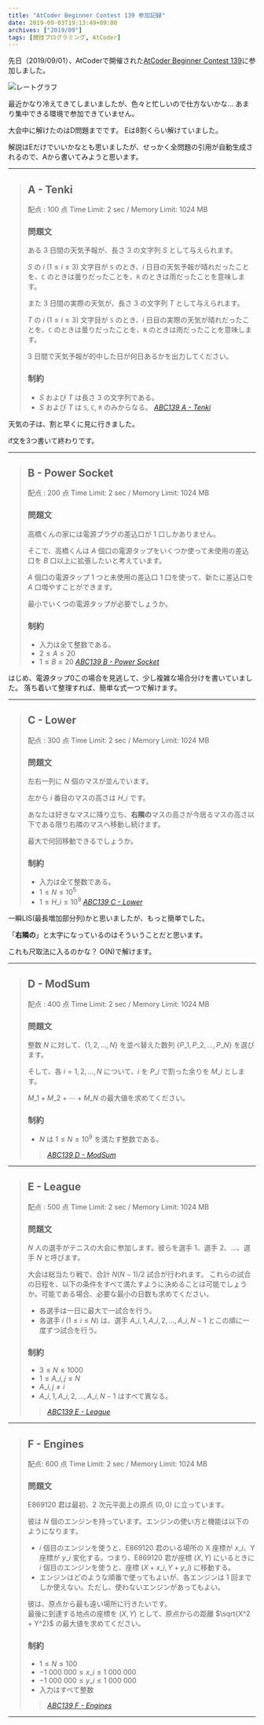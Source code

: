 ```yaml
---
title: "AtCoder Beginner Contest 139 参加記録"
date: 2019-09-03T19:13:49+09:00
archives: ["2019/09"]
tags: [競技プログラミング, AtCoder]
---
```


先日（2019/09/01）、AtCoderで開催された[AtCoder Beginner Contest 139](https://atcoder.jp/contests/abc139)に参加しました。

<!--more-->

![レートグラフ](ratingGraph.png)

最近かなり冷えてきてしまいましたが、色々と忙しいので仕方ないかな...
あまり集中できる環境で参加できていません。

大会中に解けたのはD問題までです。
Eは8割くらい解けていました。

解説はEだけでいいかなとも思いましたが、せっかく全問題の引用が自動生成されるので、Aから書いてみようと思います。

---

> ## A - Tenki
> 配点 : 100 点
> Time Limit: 2 sec / Memory Limit: 1024 MB
>
> ### 問題文
>
> ある $3$ 日間の天気予報が、長さ $3$ の文字列 $S$ として与えられます。
>
> $S$ の $i~(1 \leq i \leq 3)$ 文字目が `S` のとき、$i$ 日目の天気予報が晴れだったことを、`C` のときは曇りだったことを、`R` のときは雨だったことを意味します。
>
> また $3$ 日間の実際の天気が、長さ $3$ の文字列 $T$ として与えられます。
>
> $T$ の $i~(1 \leq i \leq 3)$ 文字目が `S` のとき、$i$ 日目の実際の天気が晴れだったことを、`C` のときは曇りだったことを、`R` のときは雨だったことを意味します。
>
> $3$ 日間で天気予報が的中した日が何日あるかを出力してください。
>
> ### 制約
>
> - $S$ および $T$ は長さ $3$ の文字列である。
> - $S$ および $T$ は `S`, `C`, `R` のみからなる。
> <cite> [ABC139 A - Tenki](https://atcoder.jp/contests/abc139/tasks/abc139_a)</cite>


天気の子は、割と早くに見に行きました。

if文を3つ書いて終わりです。

---
> ## B - Power Socket
> 配点 : 200 点
> Time Limit: 2 sec / Memory Limit: 1024 MB
>
> ### 問題文
>
> 高橋くんの家には電源プラグの差込口が $1$ 口しかありません。
>
> そこで、高橋くんは $A$ 個口の電源タップをいくつか使って未使用の差込口を $B$ 口以上に拡張したいと考えています。
>
> $A$ 個口の電源タップ $1$ つと未使用の差込口 $1$ 口を使って、新たに差込口を $A$ 口増やすことができます。
>
> 最小でいくつの電源タップが必要でしょうか。
>
> ### 制約
>
> - 入力は全て整数である。
> - $2 \leq A \leq 20$
> - $1 \leq B \leq 20$
> <cite> [ABC139 B - Power Socket](https://atcoder.jp/contests/abc139/tasks/abc139_b)</cite>


はじめ、電源タップ0この場合を見逃して、少し複雑な場合分けを書いていました。
落ち着いて整理すれば、簡単な式一つで解けます。

---
> ## C - Lower
> 配点 : 300 点
> Time Limit: 2 sec / Memory Limit: 1024 MB
>
> ### 問題文
>
> 左右一列に $N$ 個のマスが並んでいます。
>
> 左から $i$ 番目のマスの高さは $H\_i$ です。
>
> あなたは好きなマスに降り立ち、**右隣の**マスの高さが今居るマスの高さ以下である限り右隣のマスへ移動し続けます。
>
> 最大で何回移動できるでしょうか。
>
> ### 制約
>
> - 入力は全て整数である。
> - $1 \leq N \leq 10^5$
> - $1 \leq H\_i \leq 10^9$
>  <cite> [ABC139 C - Lower](https://atcoder.jp/contests/abc139/tasks/abc139_c)</cite>

一瞬LIS(最長増加部分列)かと思いましたが、もっと簡単でした。

「**右隣の**」と太字になっているのはそういうことだと思います。

これも尺取法に入るのかな？
O(N)で解けます。


---
> ## D - ModSum
> 配点 : 400 点
> Time Limit: 2 sec / Memory Limit: 1024 MB
>
> ### 問題文
>
> 整数 $N$ に対して、$\{1, 2, ..., N\}$ を並べ替えた数列 $\{P\_1, P\_2, ..., P\_N\}$ を選びます。
>
> そして、各 $i=1,2,...,N$ について、$i$ を $P\_i$ で割った余りを $M\_i$ とします。
>
> $M\_1 + M\_2 + \cdots + M\_N$ の最大値を求めてください。
>
> ### 制約
>
> - $N$ は $1 \leq N \leq 10^9$ を満たす整数である。
> > <cite> [ABC139 D - ModSum](https://atcoder.jp/contests/abc139/tasks/abc139_d)</cite>



---
> ## E - League
> 配点 : 500 点
> Time Limit: 2 sec / Memory Limit: 1024 MB
>
> ### 問題文
>
> $N$ 人の選手がテニスの大会に参加します。彼らを選手 $1$、選手 $2$、$\ldots$、選手 $N$ と呼びます。
>
> 大会は総当たり戦で、合計 $N(N-1)/2$ 試合が行われます。
> これらの試合の日程を、以下の条件をすべて満たすように決めることは可能でしょうか。可能である場合、必要な最小の日数も求めてください。
>
> - 各選手は一日に最大で一試合を行う。
> - 各選手 $i$ $(1 \leq i \leq N)$ は、選手 $A\_{i, 1}, A\_{i, 2}, \ldots, A\_{i, N-1}$ とこの順に一度ずつ試合を行う。
>
> ### 制約
>
> - $3 \leq N \leq 1000$
> - $1 \leq A\_{i, j} \leq N$
> - $A\_{i, j} \neq i$
> - $A\_{i, 1}, A\_{i, 2}, \ldots, A\_{i, N-1}$ はすべて異なる。
> > <cite> [ABC139 E - League](https://atcoder.jp/contests/abc139/tasks/abc139_e)</cite>




---
> ## F - Engines
> ﻿配点: 600 点
> Time Limit: 2 sec / Memory Limit: 1024 MB
>
> ### 問題文
>
> E869120 君は最初、$2$ 次元平面上の原点 $(0, 0)$ に立っています。
>
> 彼は $N$ 個のエンジンを持っています。エンジンの使い方と機能は以下のようになります。
>
> - $i$ 個目のエンジンを使うと、E869120 君のいる場所の X 座標が $x\_i$、Y 座標が $y\_i$ 変化する。つまり、E869120 君が座標 $(X, Y)$ にいるときに $i$ 個目のエンジンを使うと、座標 $(X + x\_i, Y + y\_i)$ に移動する。
> - エンジンはどのような順番で使ってもよいが、各エンジンは $1$ 回までしか使えない。ただし、使わないエンジンがあってもよい。
>
> 彼は、原点から最も遠い場所に行きたいです。<br/>
> 最後に到達する地点の座標を $(X, Y)$ として、原点からの距離 $\sqrt{X^2 + Y^2}$ の最大値を求めてください。
>
> ### 制約
>
>
> - $1 \leq N \leq 100$
> - $-1 \ 000 \ 000 \leq x\_i \leq 1 \ 000 \ 000$
> - $-1 \ 000 \ 000 \leq y\_i \leq 1 \ 000 \ 000$
> - 入力はすべて整数
> > <cite> [ABC139 F - Engines](https://atcoder.jp/contests/abc139/tasks/abc139_f)</cite>




---
